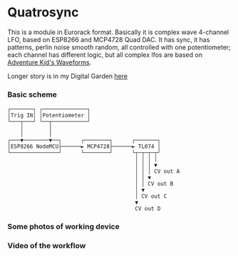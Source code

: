 # Quatrosync

This is a module in Eurorack format. Basically it is complex wave 4-channel LFO, based on ESP8266 and MCP4728 Quad DAC. It has sync, it has patterns, perlin noise smooth random, all controlled with one potentiometer; each channel has different logic, but all complex lfos are based on [Adventure Kid's Waveforms](https://www.adventurekid.se/akrt/waveforms/adventure-kid-waveforms/).

Longer story is in my Digital Garden [here](https://mikhailspirin.github.io/khaki-book/electronics/ownprojects/quatrosync/)


### Basic scheme 
```
┌───────┐ ┌──────────────┐                            
│Trig IN│ │Potentiometer │                            
└───┬───┘ └──┬───────────┘                            
    │        │                                        
    │        │                                        
┌───▼────────▼──┐      ┌────────┐      ┌───────┐      
│ESP8266 NodeMCU├──────► MCP4728├──────► TL074 │      
└───────────────┘      └────────┘      └┬─┬─┬─┬┘      
                                        │ │ │ │       
                                        │ │ │ ▼       
                                        │ │ │ CV out A
                                        │ │ ▼         
                                        │ │ CV out B  
                                        │ ▼           
                                        │ CV out C    
                                        ▼             
                                        CV out D          
```
### Some photos of working device

### Video of the workflow